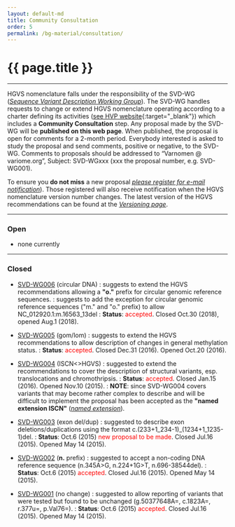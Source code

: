 ```yaml
---
layout: default-md
title: Community Consultation
order: 5
permalink: /bg-material/consultation/
---
```


# {{ page.title }}

* * * 

HGVS nomenclature falls under the responsibility of the SVD-WG ([_Sequence Variant Description Working Group_](/bg-material/basics/)). The SVD-WG handles requests to change or extend HGVS nomenclature operating according to a charter defining its activities ([see HVP website](http://www.humanvariomeproject.org/sdp/wg04-sequence-variant-description-committee.html){:target="\_blank"}) which includes a **Community Consultation** step. Any proposal made by the SVD-WG will be **published on this web page**. When published, the proposal is open for comments for a 2-month period. Everybody interested is asked to study the proposal and send comments, positive or negative, to the SVD-WG. Comments to proposals should be addressed to “Varnomen @ variome.org”, Subject: SVD-WGxxx (xxx the proposal number, e.g. SVD-WG001).

To ensure you **do not miss** a new proposal [_please register for e-mail notification_](/bg-material/basics/)). Those registered will also receive notification when the HGVS nomenclature version number changes. The latest version of the HGVS recommendations can be found at the [_Versioning page_](/versioning/).

* * *

### Open

*   none currently


* * *

### Closed

*   [SVD-WG006]({{site.baseurl}}/bg-material/consultation/svd-wg006/) (circular DNA)
    :   suggests to extend the HGVS recommendations allowing a **"o."** prefix for circular genomic reference sequences.
    :   suggests to add the exception for circular genomic reference sequences ("m." and "o." prefix) to allow NC_012920.1:m.16563_13del
    :   **Status**: <font color="red">accepted</font>. Closed Oct.30 (2018), opened Aug.1 (2018).

*   [SVD-WG005]({{site.baseurl}}/bg-material/consultation/svd-wg005/) (gom/lom)
    :   suggests to extend the HGVS recommendations to allow description of changes in general methylation status.
    :   **Status**: <font color="red">accepted</font>. Closed Dec.31 (2016). Opened Oct.20 (2016).

*   [SVD-WG004]({{site.baseurl}}/bg-material/consultation/svd-wg004/) (ISCN<>HGVS)
    :   suggested to extend the recommendations to cover the description of structural variants, esp. translocations and chromothripsis.
    :   **Status**: <font color="red">accepted</font>. Closed Jan.15 (2016). Opened Nov.10 (2015).
    :   **NOTE**: since SVD-WG004 covers variants that may become rather complex to describe and will be difficult to implement the proposal has been accepted as the **"named extension ISCN"** ([_named extension_](/versioning/)).

*   [SVD-WG003]({{site.baseurl}}/bg-material/consultation/svd-wg003/) (exon del/dup)
    :   suggested to describe exon deletions/duplications using the format c.(233+1\_234-1)_(1234+1\_1235-1)del.
    :   **Status**: Oct.6 (2015) <font color="red">new proposal to be made</font>. Closed Jul.16 (2015). Opened May 14 (2015).
    
*   [SVD-WG002]({{site.baseurl}}/bg-material/consultation/svd-wg002/) (**n.** prefix)
    :   suggested to accept a non-coding DNA reference sequence (n.345A>G, n.224+1G>T, n.696-38544del).
    :   **Status**: Oct.6 (2015) <font color="red">accepted</font>. Closed Jul.16 (2015). Opened May 14 (2015).
        
*   [SVD-WG001]({{site.baseurl}}/bg-material/consultation/svd-wg001/) (no change)
    :   suggested to allow reporting of variants that were tested but found to be unchanged (g.50377648A=, c.1823A=, r.377u=, p.Val76=). 
    :   **Status**: Oct.6 (2015) <font color="red">accepted</font>. Closed Jul.16 (2015). Opened May 14 (2015).
